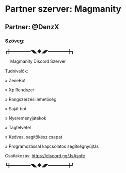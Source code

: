 # Partner szerver: Magmanity

## Partner: @DenzX

### Szöveg:

┏╋━━━━━━━━◥◣◆◢◤━━━━━━━━╋┓ 

ㅤ Magmanity Discord Szerver

Tudnivalók:

» ZeneBot

» Xp Rendszer

» Rangszerzési lehetőség

» Saját bot

» Nyereményjátékok

» Tagfelvétel

» Kedves, segítőkész csapat

» Programozással kapcsolatos segítségnyújtás

Csatlakozás:
https://discord.gg/JsAsnfe

┗╋━━━━━━━━◥◣◆◢◤━━━━━━━━╋┛
